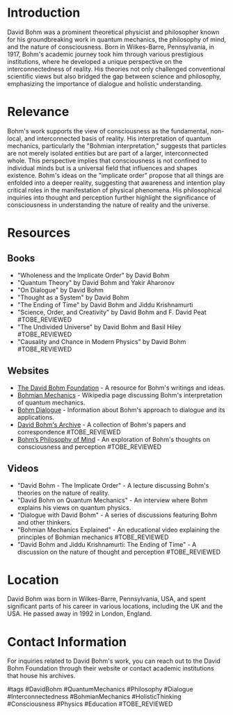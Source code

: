 # Introduction

David Bohm was a prominent theoretical physicist and philosopher known for his groundbreaking work in quantum mechanics, the philosophy of mind, and the nature of consciousness. Born in Wilkes-Barre, Pennsylvania, in 1917, Bohm's academic journey took him through various prestigious institutions, where he developed a unique perspective on the interconnectedness of reality. His theories not only challenged conventional scientific views but also bridged the gap between science and philosophy, emphasizing the importance of dialogue and holistic understanding.

# Relevance

Bohm's work supports the view of consciousness as the fundamental, non-local, and interconnected basis of reality. His interpretation of quantum mechanics, particularly the "Bohmian interpretation," suggests that particles are not merely isolated entities but are part of a larger, interconnected whole. This perspective implies that consciousness is not confined to individual minds but is a universal field that influences and shapes existence. Bohm's ideas on the "implicate order" propose that all things are enfolded into a deeper reality, suggesting that awareness and intention play critical roles in the manifestation of physical phenomena. His philosophical inquiries into thought and perception further highlight the significance of consciousness in understanding the nature of reality and the universe.

# Resources

## Books
- "Wholeness and the Implicate Order" by David Bohm
- "Quantum Theory" by David Bohm and Yakir Aharonov
- "On Dialogue" by David Bohm
- "Thought as a System" by David Bohm
- "The Ending of Time" by David Bohm and Jiddu Krishnamurti
- "Science, Order, and Creativity" by David Bohm and F. David Peat #TOBE_REVIEWED
- "The Undivided Universe" by David Bohm and Basil Hiley #TOBE_REVIEWED
- "Causality and Chance in Modern Physics" by David Bohm #TOBE_REVIEWED

## Websites
- [The David Bohm Foundation](http://www.davidbohm.com) - A resource for Bohm's writings and ideas.
- [Bohmian Mechanics](https://en.wikipedia.org/wiki/Bohmian_mechanics) - Wikipedia page discussing Bohm's interpretation of quantum mechanics.
- [Bohm Dialogue](https://www.bohmdialogue.org) - Information about Bohm's approach to dialogue and its applications.
- [David Bohm's Archive](http://www.davidbohmarchive.org) - A collection of Bohm's papers and correspondence #TOBE_REVIEWED
- [Bohm’s Philosophy of Mind](https://www.bohmphilosophy.com) - An exploration of Bohm's thoughts on consciousness and perception #TOBE_REVIEWED

## Videos
- "David Bohm - The Implicate Order" - A lecture discussing Bohm's theories on the nature of reality.
- "David Bohm on Quantum Mechanics" - An interview where Bohm explains his views on quantum physics.
- "Dialogue with David Bohm" - A series of discussions featuring Bohm and other thinkers.
- "Bohmian Mechanics Explained" - An educational video explaining the principles of Bohmian mechanics #TOBE_REVIEWED
- "David Bohm and Jiddu Krishnamurti: The Ending of Time" - A discussion on the nature of thought and perception #TOBE_REVIEWED

# Location

David Bohm was born in Wilkes-Barre, Pennsylvania, USA, and spent significant parts of his career in various locations, including the UK and the USA. He passed away in 1992 in London, England.

# Contact Information

For inquiries related to David Bohm's work, you can reach out to the David Bohm Foundation through their website or contact academic institutions that house his archives.

#tags 
#DavidBohm #QuantumMechanics #Philosophy #Dialogue #Interconnectedness #BohmianMechanics #HolisticThinking #Consciousness #Physics #Education #TOBE_REVIEWED
